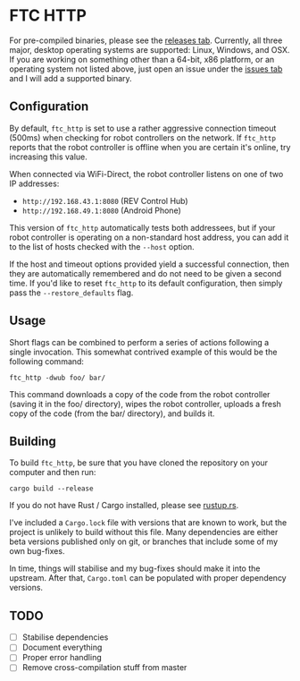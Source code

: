 # FTC HTTP

For pre-compiled binaries, please see the [releases tab](https://github.com/TheLostLambda/ftc_http/releases).
Currently, all three major, desktop operating systems are supported: Linux, Windows, and OSX.
If you are working on something other than a 64-bit, x86 platform, or an operating system not listed above, just open an issue under the [issues tab](https://github.com/TheLostLambda/ftc_http/issues) and I will add a supported binary.

## Configuration
By default, `ftc_http` is set to use a rather aggressive connection timeout
(500ms) when checking for robot controllers on the network. If `ftc_http`
reports that the robot controller is offline when you are certain it's online,
try increasing this value.

When connected via WiFi-Direct, the robot controller listens on one of two IP
addresses:
* `http://192.168.43.1:8080` (REV Control Hub)
* `http://192.168.49.1:8080` (Android Phone)

This version of `ftc_http` automatically tests both addressees, but if your
robot controller is operating on a non-standard host address, you can add it to
the list of hosts checked with the `--host` option.

If the host and timeout options provided yield a successful connection, then
they are automatically remembered and do not need to be given a second time. If
you'd like to reset `ftc_http` to its default configuration, then simply pass
the `--restore_defaults` flag.

## Usage
Short flags can be combined to perform a series of actions following a single
invocation. This somewhat contrived example of this would be the following command:
```
ftc_http -dwub foo/ bar/
```
This command downloads a copy of the code from the robot controller (saving
it in the foo/ directory), wipes the robot controller, uploads a fresh copy
of the code (from the bar/ directory), and builds it.

## Building
To build `ftc_http`, be sure that you have cloned the repository on your computer and then run:

`cargo build --release`

If you do not have Rust / Cargo installed, please see
[rustup.rs](https://www.rustup.rs/).

I've included a `Cargo.lock` file with versions that are known to work, but the
project is unlikely to build without this file. Many dependencies are either
beta versions published only on git, or branches that include some of my own
bug-fixes.

In time, things will stabilise and my bug-fixes should make it into the
upstream. After that, `Cargo.toml` can be populated with proper dependency
versions.

## TODO
- [ ] Stabilise dependencies
- [ ] Document everything
- [ ] Proper error handling
- [ ] Remove cross-compilation stuff from master
